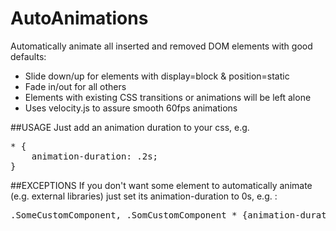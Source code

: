 # AutoAnimations

Automatically animate all inserted and removed DOM elements with good defaults:
- Slide down/up for elements with display=block & position=static
- Fade in/out for all others
- Elements with existing CSS transitions or animations will be left alone
- Uses velocity.js to assure smooth 60fps animations

##USAGE
Just add an animation duration to your css, e.g. 

<pre>* { 
    animation-duration: .2s; 
}</pre>

##EXCEPTIONS
If you don't want some element to automatically animate (e.g. external libraries) just set its animation-duration to 0s, e.g. :
<pre>.SomeCustomComponent, .SomCustomComponent * {animation-duration: 0s; }  </pre>
